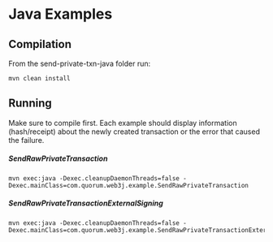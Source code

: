 # Java Examples

## Compilation

From the send-private-txn-java folder run:
```
mvn clean install
``` 
## Running
Make sure to compile first. Each example should display information (hash/receipt) about the newly created transaction 
or the error that caused the failure. 
##### SendRawPrivateTransaction 
```
mvn exec:java -Dexec.cleanupDaemonThreads=false -Dexec.mainClass=com.quorum.web3j.example.SendRawPrivateTransaction

```
##### SendRawPrivateTransactionExternalSigning
```
mvn exec:java -Dexec.cleanupDaemonThreads=false -Dexec.mainClass=com.quorum.web3j.example.SendRawPrivateTransactionExternalSigning

```
